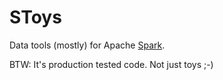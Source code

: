 # SToys

Data tools (mostly) for Apache [Spark](https://spark.apache.org).

BTW: It's production tested code. Not just toys ;-)
